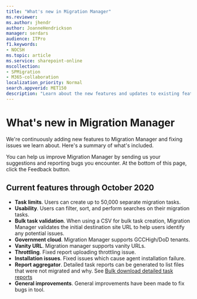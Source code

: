 ```yaml
---
title: "What's new in Migration Manager"
ms.reviewer: 
ms.author: jhendr
author: JoanneHendrickson
manager: serdars
audience: ITPro
f1.keywords:
- NOCSH
ms.topic: article
ms.service: sharepoint-online
mscollection: 
- SPMigration
- M365-collaboration
localization_priority: Normal
search.appverid: MET150
description: "Learn about the new features and updates to existing features in Migration Manager."
---
```



# What's new in Migration Manager

We're continuously adding new features to Migration Manager and fixing issues we learn about. Here's a summary of what's included.   

You can help us improve Migration Manager by sending us your suggestions and reporting bugs you encounter. At the bottom of this page, click the Feedback button.
  
  
## Current features through October 2020 

- **Task limits**. Users can create up to 50,000 separate migration tasks.
- **Usability**. Users can filter, sort, and perform searches on their migration tasks.
- **Bulk task validation**. When using a CSV for bulk task creation, Migration Manager validates the initial destination site URL to help users identify any potential issues.
- **Government cloud**. Migration Manager supports GCCHigh/DoD tenants.
- **Vanity URL**. Migration manager supports vanity URLs.
- **Throttling**. Fixed report uploading throttling issue.
- **Installation issues**. Fixed issues which cause agent installation failure.
- **Report aggregator**.  Detailed task reports can be generated to list files that were not migrated and why.  See [Bulk download detailed task reports](https://docs.microsoft.com/sharepointmigration/mm-reports#download-detailed-task-reports)
- **General improvements**. General improvements have been made to fix bugs in tool.

